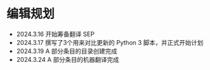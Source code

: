 # 编辑规划

- 2024.3.16 开始筹备翻译 SEP
- 2024.3.17 撰写了3个用来对比更新的 Python 3 脚本，并正式开始计划
- 2024.3.19 A 部分条目的目录创建完成
- 2024.3.24 A 部分条目的机器翻译完成
